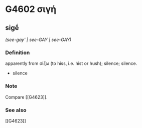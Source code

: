 # G4602 σιγή

## sigḗ

_(see-gay' | see-GAY | see-GAY)_

### Definition

apparently from σίζω (to hiss, i.e. hist or hush); silence; silence.

- silence

### Note

Compare [[G4623]].

### See also

[[G4623]]

